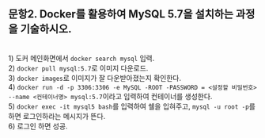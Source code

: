 문항2. Docker를 활용하여 MySQL 5.7을 설치하는 과정을 기술하시오.
-------------------------------------------------------------------
<br/> 1) 도커 메인화면에서 ```docker search mysql``` 입력.
<br/> 2) ```docker pull mysql:5.7```로 이미지 다운로드.
<br/> 3) ```docker images```로 이미지가 잘 다운받아졌는지 확인한다.
<br/> 4) ```docker run -d -p 3306:3306 -e MySQL -ROOT -PASSWORD = <설정할 비밀번호> --name <컨테이너명> mysql:5.7```이라고 입력하여 컨테이너를 생성한다.
<br/> 5) ```docker exec -it mysql5 bash```를 입력하여 쉘을 입혀주고, ```mysql -u root -p```를 하면 로그인하라는 메시지가 뜬다.
<br/> 6) 로그인 하면 성공.
